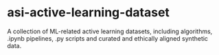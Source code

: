 # asi-active-learning-dataset
A collection of ML-related active learning datasets, including algorithms, .ipynb pipelines, .py scripts and curated and ethically aligned synthetic data.
